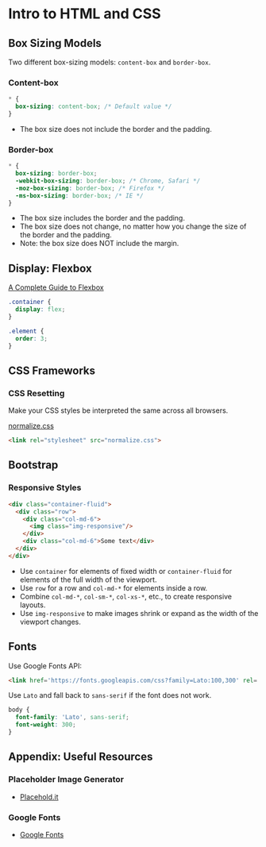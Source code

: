 # Intro to HTML and CSS

## Box Sizing Models

Two different box-sizing models: `content-box` and `border-box`.

### Content-box

~~~css
* {
  box-sizing: content-box; /* Default value */
}
~~~

* The box size does not include the border and the padding.

### Border-box

~~~css
* {
  box-sizing: border-box;
  -webkit-box-sizing: border-box; /* Chrome, Safari */
  -moz-box-sizing: border-box; /* Firefox */
  -ms-box-sizing: border-box; /* IE */
}
~~~

* The box size includes the border and the padding.
* The box size does not change, no matter how you change the size of the border and the padding.
* Note: the box size does NOT include the margin.

## Display: Flexbox

[A Complete Guide to Flexbox](https://css-tricks.com/snippets/css/a-guide-to-flexbox/)

~~~css
.container {
  display: flex;
}

.element {
  order: 3;
}

~~~

## CSS Frameworks

### CSS Resetting

Make your CSS styles be interpreted the same across all browsers.

[normalize.css](https://necolas.github.io/normalize.css/)

~~~html
<link rel="stylesheet" src="normalize.css">
~~~

## Bootstrap

### Responsive Styles

~~~html
<div class="container-fluid">
  <div class="row">
	<div class="col-md-6">
	  <img class="img-responsive"/>
	</div>
	<div class="col-md-6">Some text</div>
  </div>
</div>
~~~

* Use `container` for elements of fixed width or `container-fluid` for elements of the full width of the viewport.
* Use `row` for a row and `col-md-*` for elements inside a row.
* Combine `col-md-*`, `col-sm-*`, `col-xs-*`, etc., to create responsive layouts.
* Use `img-responsive` to make images shrink or expand as the width of the viewport changes.

## Fonts

Use Google Fonts API:

~~~html
<link href='https://fonts.googleapis.com/css?family=Lato:100,300' rel='stylesheet'>
~~~

Use `Lato` and fall back to `sans-serif` if the font does not work.

~~~css
body {
  font-family: 'Lato', sans-serif;
  font-weight: 300;
}
~~~

## Appendix: Useful Resources

### Placeholder Image Generator

* [Placehold.it](http://placehold.it/)

### Google Fonts

* [Google Fonts](https://www.google.com/fonts)